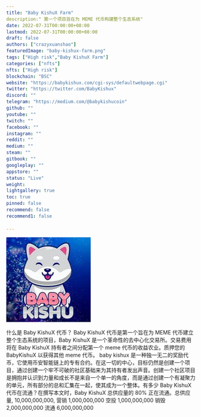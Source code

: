 ```yaml
---
title: "Baby KishuX Farm"
description:" 第一个项目旨在为 MEME 代币构建整个生态系统"
date: 2022-07-31T00:00:00+08:00
lastmod: 2022-07-31T00:00:00+08:00
draft: false
authors: ["crazyxuanshao"]
featuredImage: "baby-kishux-farm.png"
tags: ["High risk","Baby KishuX Farm"]
categories: ["nfts"]
nfts: ["High risk"]
blockchain: "BSC"
website: "https://babykishux.com/cgi-sys/defaultwebpage.cgi"
twitter: "https://twitter.com/BabyKishux"
discord: ""
telegram: "https://medium.com/@babykishucoin"
github: ""
youtube: ""
twitch: ""
facebook: ""
instagram: ""
reddit: ""
medium: ""
steam: ""
gitbook: ""
googleplay: ""
appstore: ""
status: "Live"
weight: 
lightgallery: true
toc: true
pinned: false
recommend: false
recommend1: false

---
```


![yyy](yyy.png)

<p>什么是 Baby KishuX 代币？ Baby KishuX 代币是第一个旨在为 MEME 代币建立整个生态系统的项目，Baby KishuX 是一个革命性的去中心化交易所。交易费用将在 Baby KishuX 持有者之间分配第一个 meme 代币的收益农业。质押您的 BabyKishuX 以获得其他 meme 代币。 baby kishux 是一种独一无二的奖励代币，它使用币安智能链上的专有合约。在这一切的中心，目标仍然是创建一个项目，通过创建一个牢不可破的社区基础来为其持有者发出声音。创建一个社区项目是拥抱并认识到力量和成长不是来自一个单一的角度，而是通过创建一个有凝聚力的单元，所有部分的总和汇集在一起​​，使其成为一个整体。有多少 Baby KishuX 代币在流通？在撰写本文时，Baby KishuX 总供应量的 80% 正在流通。总供应量, 10,000,000,000, 营销 1,000,000,000 空投 1,000,000,000 销毁 2,000,000,000 流通 6,000,000,000</p>